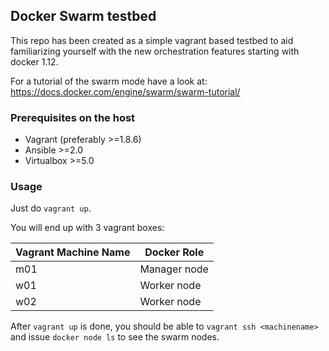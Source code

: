 ## Docker Swarm testbed

This repo has been created as a simple vagrant based testbed to aid familiarizing yourself with the new orchestration features starting with docker 1.12.

For a tutorial of the swarm mode have a look at: https://docs.docker.com/engine/swarm/swarm-tutorial/

### Prerequisites **on the host**

- Vagrant (preferably >=1.8.6)
- Ansible >=2.0
- Virtualbox >=5.0

### Usage

Just do `vagrant up`.

You will end up with 3 vagrant boxes:

| Vagrant Machine Name | Docker Role |
| ----- | ---- |
| m01 | Manager node |
| w01 | Worker node |
| w02 | Worker node |

After `vagrant up` is done, you should be able to `vagrant ssh <machinename>` and issue `docker node ls` to see the swarm nodes.
